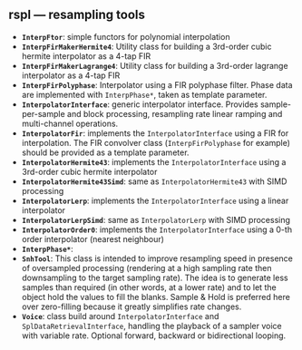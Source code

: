 ## rspl — resampling tools

- **`InterpFtor`**: simple functors for polynomial interpolation
- **`InterpFirMakerHermite4`**: Utility class for building a 3rd-order cubic hermite interpolator as a 4-tap FIR
- **`InterpFirMakerLagrange4`**: Utility class for building a 3rd-order lagrange interpolator as a 4-tap FIR
- **`InterpFirPolyphase`**: Interpolator using a FIR polyphase filter. Phase data are implemented with `InterpPhase*`, taken as template parameter.
- **`InterpolatorInterface`**: generic interpolator interface. Provides sample-per-sample and block processing, resampling rate linear ramping and multi-channel operations.
- **`InterpolatorFir`**: implements the `InterpolatorInterface` using a FIR for interpolation. The FIR convolver class (`InterpFirPolyphase` for example) should be provided as a template parameter.
- **`InterpolatorHermite43`**: implements the `InterpolatorInterface` using a 3rd-order cubic hermite interpolator
- **`InterpolatorHermite43Simd`**: same as `InterpolatorHermite43` with SIMD processing
- **`InterpolatorLerp`**: implements the `InterpolatorInterface` using a linear interpolator
- **`InterpolatorLerpSimd`**: same as `InterpolatorLerp` with SIMD processing
- **`InterpolatorOrder0`**: implements the `InterpolatorInterface` using a 0-th order interpolator (nearest neighbour)
- **`InterpPhase*`**: 
- **`SnhTool`**: This class is intended to improve resampling speed in presence of oversampled processing (rendering at a high sampling rate then downsampling to the target sampling rate). The idea is to generate less samples than required (in other words, at a lower rate) and to let the object hold the values to fill the blanks. Sample & Hold is preferred here over zero-filling because it greatly simplifies rate changes.
- **`Voice`**: class build around `InterpolatorInterface` and `SplDataRetrievalInterface`, handling the playback of a sampler voice with variable rate. Optional forward, backward or bidirectional looping.
